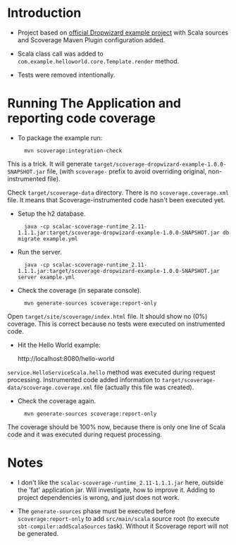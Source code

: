 # Introduction

* Project based on [official Dropwizard example project](https://github.com/dropwizard/dropwizard/tree/master/dropwizard-example)
with Scala sources and Scoverage Maven Plugin configuration added.

* Scala class call was added to `com.example.helloworld.core.Template.render` method.

* Tests were removed intentionally.

# Running The Application and reporting code coverage

* To package the example run:

        mvn scoverage:integration-check

This is a trick. It will generate `target/scoverage-dropwizard-example-1.0.0-SNAPSHOT.jar` file,
(with `scoverage-` prefix to avoid overriding original, non-instrumented file).

Check `target/scoverage-data` directory. There is no `scoverage.coverage.xml` file. It means that
Scoverage-instrumented code hasn't been executed yet.

* Setup the h2 database.

        java -cp scalac-scoverage-runtime_2.11-1.1.1.jar:target/scoverage-dropwizard-example-1.0.0-SNAPSHOT.jar db migrate example.yml

* Run the server.

        java -cp scalac-scoverage-runtime_2.11-1.1.1.jar:target/scoverage-dropwizard-example-1.0.0-SNAPSHOT.jar server example.yml

* Check the coverage (in separate console).

        mvn generate-sources scoverage:report-only

Open `target/site/scoverage/index.html` file. It should show no (0%) coverage. This is correct because
no tests were executed on instrumented code.

* Hit the Hello World example:

	http://localhost:8080/hello-world

`service.HelloServiceScala.hello` method was executed during request processing. Instrumented code
added information to `target/scoverage-data/scoverage.coverage.xml` file (actually this file was created).

* Check the coverage again.

        mvn generate-sources scoverage:report-only

The coverage should be 100% now, because there is only one line of Scala code and it was executed
during request processing.

# Notes

* I don't like the `scalac-scoverage-runtime_2.11-1.1.1.jar` here, outside the 'fat' application jar.
Will investigate, how to improve it. Adding to project dependencies is wrong, and just does not work.

* The `generate-sources` phase must be executed before `scoverage:report-only` to add `src/main/scala` source root
(to execute `sbt-compiler:addScalaSources` task). Without it Scoverage report will not be generated.

